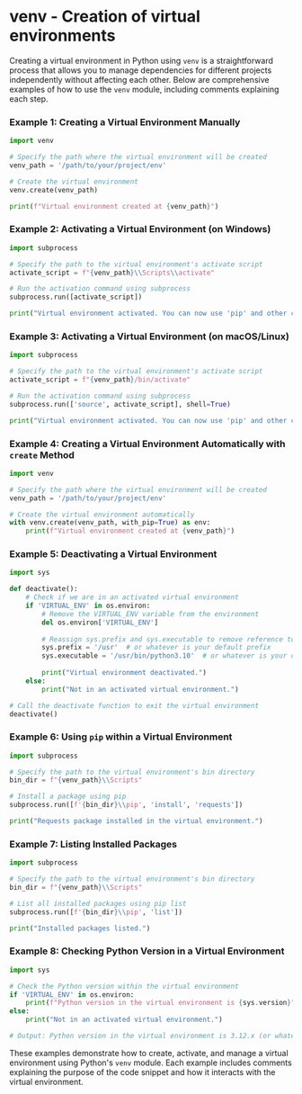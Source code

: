 # venv - Creation of virtual environments

Creating a virtual environment in Python using `venv` is a straightforward process that allows you to manage dependencies for different projects independently without affecting each other. Below are comprehensive examples of how to use the `venv` module, including comments explaining each step.

### Example 1: Creating a Virtual Environment Manually

```python
import venv

# Specify the path where the virtual environment will be created
venv_path = '/path/to/your/project/env'

# Create the virtual environment
venv.create(venv_path)

print(f"Virtual environment created at {venv_path}")
```

### Example 2: Activating a Virtual Environment (on Windows)

```python
import subprocess

# Specify the path to the virtual environment's activate script
activate_script = f"{venv_path}\\Scripts\\activate"

# Run the activation command using subprocess
subprocess.run([activate_script])

print("Virtual environment activated. You can now use 'pip' and other commands.")
```

### Example 3: Activating a Virtual Environment (on macOS/Linux)

```python
import subprocess

# Specify the path to the virtual environment's activate script
activate_script = f"{venv_path}/bin/activate"

# Run the activation command using subprocess
subprocess.run(['source', activate_script], shell=True)

print("Virtual environment activated. You can now use 'pip' and other commands.")
```

### Example 4: Creating a Virtual Environment Automatically with `create` Method

```python
import venv

# Specify the path where the virtual environment will be created
venv_path = '/path/to/your/project/env'

# Create the virtual environment automatically
with venv.create(venv_path, with_pip=True) as env:
    print(f"Virtual environment created at {venv_path}")
```

### Example 5: Deactivating a Virtual Environment

```python
import sys

def deactivate():
    # Check if we are in an activated virtual environment
    if 'VIRTUAL_ENV' in os.environ:
        # Remove the VIRTUAL_ENV variable from the environment
        del os.environ['VIRTUAL_ENV']
        
        # Reassign sys.prefix and sys.executable to remove reference to the virtual environment
        sys.prefix = '/usr'  # or whatever is your default prefix
        sys.executable = '/usr/bin/python3.10'  # or whatever is your default Python executable
        
        print("Virtual environment deactivated.")
    else:
        print("Not in an activated virtual environment.")

# Call the deactivate function to exit the virtual environment
deactivate()
```

### Example 6: Using `pip` within a Virtual Environment

```python
import subprocess

# Specify the path to the virtual environment's bin directory
bin_dir = f"{venv_path}\\Scripts"

# Install a package using pip
subprocess.run([f'{bin_dir}\\pip', 'install', 'requests'])

print("Requests package installed in the virtual environment.")
```

### Example 7: Listing Installed Packages

```python
import subprocess

# Specify the path to the virtual environment's bin directory
bin_dir = f"{venv_path}\\Scripts"

# List all installed packages using pip list
subprocess.run([f'{bin_dir}\\pip', 'list'])

print("Installed packages listed.")
```

### Example 8: Checking Python Version in a Virtual Environment

```python
import sys

# Check the Python version within the virtual environment
if 'VIRTUAL_ENV' in os.environ:
    print(f"Python version in the virtual environment is {sys.version}")
else:
    print("Not in an activated virtual environment.")

# Output: Python version in the virtual environment is 3.12.x (or whatever your installed version is)
```

These examples demonstrate how to create, activate, and manage a virtual environment using Python's `venv` module. Each example includes comments explaining the purpose of the code snippet and how it interacts with the virtual environment.
